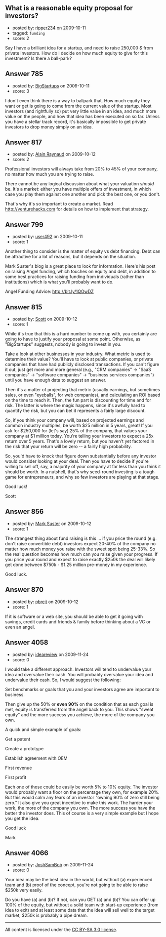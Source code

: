 ## What is a reasonable equity proposal for investors?

- posted by: [ripper234](https://stackexchange.com/users/-1/451-ripper234) on 2009-10-11
- tagged: `funding`
- score: 2

Say I have a brilliant idea for a startup, and need to raise 250,000 $ from private investors. How do I decide on how much equity to give for this investment? Is there a ball-park?


## Answer 785

- posted by: [BigStartups](https://stackexchange.com/users/-1/424-bigstartups) on 2009-10-11
- score: 3

I don't even think there is a way to ballpark that.  How much equity they want or get is going to come from the current value of the startup.  Most investors (and rightfully so) put very little value in an idea, and much more value on the people, and how that idea has been executed on so far.  Unless you have a stellar track record, it's basically impossible to get private investors to drop money simply on an idea.  





## Answer 817

- posted by: [Alain Raynaud](https://stackexchange.com/users/-1/502-alain-raynaud) on 2009-10-12
- score: 2

Professional investors will always take from 20% to 45% of your company, no matter how much you are trying to raise.

There cannot be any logical discussion about what your valuation *should* be. It's a market: either you have multiple offers of investment, in which case you play them against one another and pick the best one, or you don't.

That's why it's so important to create a market. Read http://venturehacks.com for details on how to implement that strategy.


## Answer 799

- posted by: [user492](https://stackexchange.com/users/-1/492-user492) on 2009-10-11
- score: 1

Another thing to consider is the matter of equity vs debt financing. Debt can be attractive for a lot of reasons, but it depends on the situation. 

Mark Suster's blog is a great place to look for information. Here's his post on raising Angel funding, which touches on equity and debt, in addition to some best practices for raising funding from individuals (rather than institutions) which is what you'll probably want to do. 

Angel Funding Advice: http://bit.ly/1QOwDZ




## Answer 815

- posted by: [Scott](https://stackexchange.com/users/-1/88-scott) on 2009-10-12
- score: 1

While it's true that this is a hard number to come up with, you certainly are going to have to justify your proposal at some point.  Otherwise, as "BigStartups" suggests, nobody is going to invest in you.

Take a look at other businesses in your industry.  What metric is used to determine their value?  You'll have to look at public companies, or private companies that have had publicly disclosed transactions.  If you can't figure it out, just get more and more general (e.g., "CRM companies" -> "SaaS companies" -> "software companies" -> "business services companies") until you have enough data to suggest an answer.

Then it's a matter of projecting that metric (usually earnings, but sometimes sales, or even "eyeballs", for web companies), and calculating an ROI based on the time to reach it.  Then, the fun part is discounting for time and for risk.  The latter is where the magic happens, since it's awfully hard to quantify the risk, but you can bet it represents a fairly large discount.

So, if you think your company will, based on projected earnings and common industry multiples, be worth $25 million in 5 years, great!  If you ask for $250,000 for (let's say) 25% of the company, that values your company at $1 million today.  You're telling your investors to expect a 25x return over 5 years.  That's a lovely return, but you haven't yet factored in the risk that your return will be zero -- a fairly high probability.  

So, you'd have to knock that figure down substantially before any investor would consider looking at your deal.  Then you have to decide if you're willing to sell off, say, a majority of your company at far less than you think it should be worth.  In a nutshell, that's why seed-round investing is a tough game for entrepreneurs, and why so few investors are playing at that stage.

Good luck!

Scott



## Answer 856

- posted by: [Mark Suster](https://stackexchange.com/users/-1/527-mark-suster) on 2009-10-12
- score: 1

The strangest thing about fund raising is this ... if you price the round (e.g. don't raise convertible debt) investors expect 20-40% of the company no matter how much money you raise with the sweet spot being 25-33%. So the real question becomes how much can you raise given your progress.  If you price your round and expect to raise exactly $250k the deal will likely get done between $750k - $1.25 million pre-money in my experience.

Good luck.


## Answer 870

- posted by: [pbreit](https://stackexchange.com/users/-1/239-pbreit) on 2009-10-12
- score: 1

If it is software or a web site, you should be able to get it going with savings, credit cards and friends & family before thinking about a VC or even an angel.


## Answer 4058

- posted by: [ideareview](https://stackexchange.com/users/-1/1652-ideareview) on 2009-11-24
- score: 0

I would take a different approach. Investors will tend to undervalue your idea and overvalue their cash. You will probably overvalue your idea and undervalue their cash. So, I would suggest the following:

Set benchmarks or goals that you and your investors agree are important to business. 

Then give up the 50% or **even 90%** on the condition that as each goal is met, equity is transferred from the angel back to you. This shows "sweat equity" and the more success you achieve, the more of the company you own.

A quick and simple example of goals:

Get a patent

Create a prototype

Establish agreement with OEM

First revenue

First profit

Each one of those could be easily be worth 5% to 10% equity. The investor would probably want a floor on the percentage they own, for example 20%. But this would calm any fears of an investor "owning 90% of zero still being zero." It also give you great incentive to make this work. The harder your work, the more of the company you own. The more success you have the better the investor does. This of course is a very simple example but I hope you get the idea.

Good luck

Mark 


## Answer 4066

- posted by: [JoshSamBob](https://stackexchange.com/users/-1/940-joshsambob) on 2009-11-24
- score: 0

Your idea may be the best idea in the world, but without (a) experienced team and (b) proof of the concept, you're not going to be able to raise $250k very easily.

Do you have (a) and (b)? If not, can you GET (a) and (b)? You can offer up 100% of the equity, but without a solid team with start-up experience (from idea to exit) and at least some data that the idea will sell well to the target market, $250k is probably a pipe dream.



---

All content is licensed under the [CC BY-SA 3.0 license](https://creativecommons.org/licenses/by-sa/3.0/).

